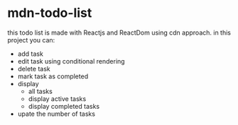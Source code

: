 # mdn-todo-list

this todo list is made with Reactjs and ReactDom using cdn approach.
in this project you can:
  * add task
  * edit task using conditional rendering
  * delete task
  * mark task as completed
  * display 
    * all tasks
    * display active tasks
    * display completed tasks
  * upate the number of tasks
   
  
